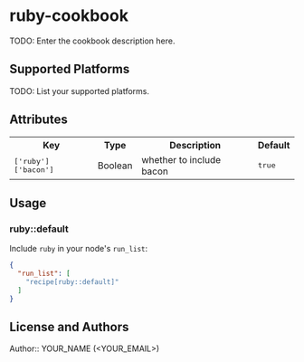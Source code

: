 # ruby-cookbook

TODO: Enter the cookbook description here.

## Supported Platforms

TODO: List your supported platforms.

## Attributes

<table>
  <tr>
    <th>Key</th>
    <th>Type</th>
    <th>Description</th>
    <th>Default</th>
  </tr>
  <tr>
    <td><tt>['ruby']['bacon']</tt></td>
    <td>Boolean</td>
    <td>whether to include bacon</td>
    <td><tt>true</tt></td>
  </tr>
</table>

## Usage

### ruby::default

Include `ruby` in your node's `run_list`:

```json
{
  "run_list": [
    "recipe[ruby::default]"
  ]
}
```

## License and Authors

Author:: YOUR_NAME (<YOUR_EMAIL>)
